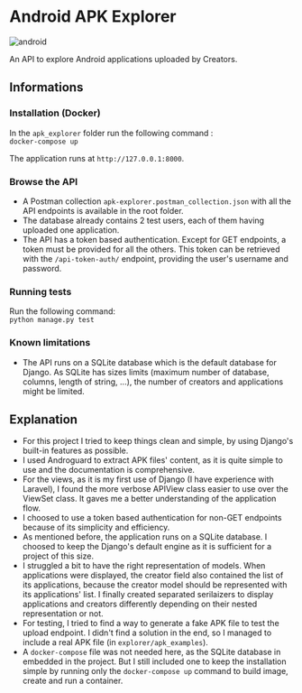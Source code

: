 # Android APK Explorer

![android](https://baswijdenes.com/wp-content/uploads/2016/05/android-banner.png)

An API to explore Android applications uploaded by Creators.

## Informations

### Installation (Docker)  
In the `apk_explorer` folder run the following command :  
`docker-compose up`  


The application runs at `http://127.0.0.1:8000`.  

### Browse the API
- A Postman collection `apk-explorer.postman_collection.json` with all the API endpoints is available in the root folder.
- The database already contains 2 test users, each of them having uploaded one application.
- The API has a token based authentication. Except for GET endpoints, a token must be provided for all the others. This token can be retrieved with the `/api-token-auth/` endpoint, providing the user's username and password.

### Running tests
Run the following command:  
`python manage.py test`

### Known limitations
- The API runs on a SQLite database which is the default database for Django. As SQLite has sizes limits (maximum number of database, columns, length of string, ...), the number of creators and applications might be limited.
  

## Explanation
- For this project I tried to keep things clean and simple, by using Django's built-in features as possible.
- I used Androguard to extract APK files' content, as it is quite simple to use and the documentation is comprehensive.
- For the views, as it is my first use of Django (I have experience with Laravel), I found the more verbose APIView class easier to use over the ViewSet class. It gaves me a better understanding of the application flow.
- I choosed to use a token based authentication for non-GET endpoints because of its simplicity and efficiency.
- As mentioned before, the application runs on a SQLite database. I choosed to keep the Django's default engine as it is sufficient for a project of this size.
- I struggled a bit to have the right representation of models. When applications were displayed, the creator field also contained the list of its applications, because the creator model should be represented with its applications' list. I finally created separated serilaizers to display applications and creators differently depending on their nested representation or not.
- For testing, I tried to find a way to generate a fake APK file to test the upload endpoint. I didn't find a solution in the end, so I managed to include a real APK file (in `explorer/apk_examples`).
- A `docker-compose` file was not needed here, as the SQLite database in embedded in the project. But I still included one to keep the installation simple by running only the `docker-compose up` command to build image, create and run a container.